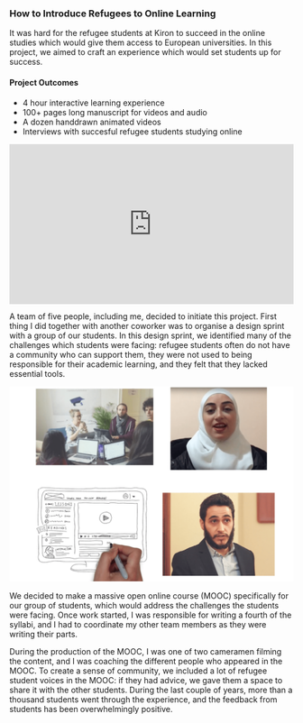 ### How to Introduce Refugees to Online Learning

It was hard for the refugee students at Kiron to succeed in the online studies which would give them access to European universities. In this project, we aimed to craft an experience which would set students up for success.

#### Project Outcomes

- 4 hour interactive learning experience
- 100+ pages long manuscript for videos and audio
- A dozen handdrawn animated videos
- Interviews with succesful refugee students studying online

<div style="padding:56.25% 0 0 0;position:relative;"><iframe src="https://player.vimeo.com/video/202977336?title=0&byline=0&portrait=0" style="position:absolute;top:0;left:0;width:100%;height:100%;" frameborder="0" webkitallowfullscreen mozallowfullscreen allowfullscreen></iframe></div><script src="https://player.vimeo.com/api/player.js"></script>

A team of five people, including me, decided to initiate this project. First thing I did together with another coworker was to organise a design sprint with a group of our students. In this design sprint, we identified many of the challenges which students were facing: refugee students often do not have a community who can support them, they were not used to being responsible for their academic learning, and they felt that they lacked essential tools.

![a collage of photos showing the MOOC production process](img/kiron_photos.png)

We decided to make a massive open online course (MOOC) specifically for our group of students, which would address the challenges the students were facing. Once work started, I was responsible for writing a fourth of the syllabi, and I had to coordinate my other team members as they were writing their parts.

During the production of the MOOC, I was one of two cameramen filming the content, and I was coaching the different people who appeared in the MOOC. To create a sense of community, we included a lot of refugee student voices in the MOOC: if they had advice, we gave them a space to share it with the other students. During the last couple of years, more than a thousand students went through the experience, and the feedback from students has been overwhelmingly positive.
